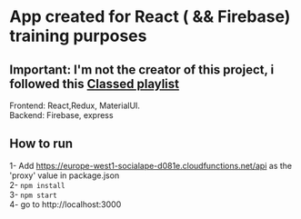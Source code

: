# App created for React ( && Firebase) training purposes
## Important: I'm not the creator of this project, i followed this [Classed playlist](https://www.youtube.com/playlist?list=PLMhAeHCz8S38ryyeMiBPPUnFAiWnoPvWP)
Frontend: React,Redux, MaterialUI.  
Backend: Firebase, express  

## How to run
1- Add https://europe-west1-socialape-d081e.cloudfunctions.net/api as the 'proxy' value in package.json  
2- `npm install`  
3- `npm start`  
4- go to http://localhost:3000
